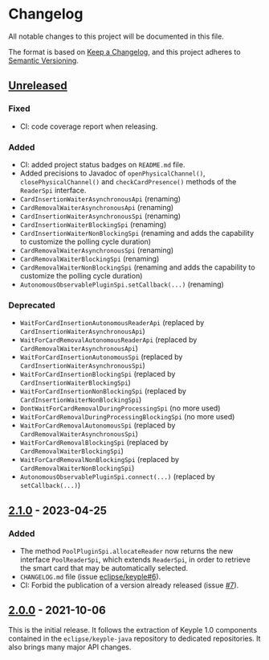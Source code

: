 # Changelog
All notable changes to this project will be documented in this file.

The format is based on [Keep a Changelog](https://keepachangelog.com/en/1.0.0/),
and this project adheres to [Semantic Versioning](https://semver.org/spec/v2.0.0.html).

## [Unreleased]
### Fixed
- CI: code coverage report when releasing.
### Added
- CI: added project status badges on `README.md` file.
- Added precisions to Javadoc of `openPhysicalChannel()`, `closePhysicalChannel()` and `checkCardPresence()` methods of 
  the `ReaderSpi` interface.
- `CardInsertionWaiterAsynchronousApi` (renaming)
- `CardRemovalWaiterAsynchronousApi` (renaming)
- `CardInsertionWaiterAsynchronousSpi` (renaming)
- `CardInsertionWaiterBlockingSpi` (renaming)
- `CardInsertionWaiterNonBlockingSpi` (renaming and adds the capability to customize the polling cycle duration)
- `CardRemovalWaiterAsynchronousSpi` (renaming)
- `CardRemovalWaiterBlockingSpi` (renaming)
- `CardRemovalWaiterNonBlockingSpi` (renaming and adds the capability to customize the polling cycle duration)
- `AutonomousObservablePluginSpi.setCallback(...)` (renaming)
### Deprecated
- `WaitForCardInsertionAutonomousReaderApi` (replaced by `CardInsertionWaiterAsynchronousApi`)
- `WaitForCardRemovalAutonomousReaderApi` (replaced by `CardRemovalWaiterAsynchronousApi`)
- `WaitForCardInsertionAutonomousSpi` (replaced by `CardInsertionWaiterAsynchronousSpi`)
- `WaitForCardInsertionBlockingSpi` (replaced by `CardInsertionWaiterBlockingSpi`)
- `WaitForCardInsertionNonBlockingSpi` (replaced by `CardInsertionWaiterNonBlockingSpi`)
- `DontWaitForCardRemovalDuringProcessingSpi` (no more used)
- `WaitForCardRemovalDuringProcessingBlockingSpi` (no more used)
- `WaitForCardRemovalAutonomousSpi` (replaced by `CardRemovalWaiterAsynchronousSpi`)
- `WaitForCardRemovalBlockingSpi` (replaced by `CardRemovalWaiterBlockingSpi`)
- `WaitForCardRemovalNonBlockingSpi` (replaced by `CardRemovalWaiterNonBlockingSpi`)
- `AutonomousObservablePluginSpi.connect(...)` (replaced by `setCallback(...)`)

## [2.1.0] - 2023-04-25
### Added
- The method `PoolPluginSpi.allocateReader` now returns the new interface `PoolReaderSpi`, which extends `ReaderSpi`, in
  order to retrieve the smart card that may be automatically selected.
- `CHANGELOG.md` file (issue [eclipse/keyple#6]).
- CI: Forbid the publication of a version already released (issue [#7]).

## [2.0.0] - 2021-10-06
This is the initial release.
It follows the extraction of Keyple 1.0 components contained in the `eclipse/keyple-java` repository to dedicated repositories.
It also brings many major API changes.

[unreleased]: https://github.com/eclipse/keyple-plugin-java-api/compare/2.1.0...HEAD
[2.1.0]: https://github.com/eclipse/keyple-plugin-java-api/compare/2.0.0...2.1.0
[2.0.0]: https://github.com/eclipse/keyple-plugin-java-api/releases/tag/2.0.0

[#7]: https://github.com/eclipse/keyple-plugin-java-api/issues/7

[eclipse/keyple#6]: https://github.com/eclipse/keyple/issues/6